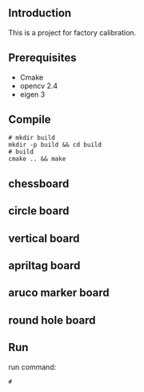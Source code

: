 ## Introduction

This is a project for factory calibration.

## Prerequisites

- Cmake
- opencv 2.4
- eigen 3

## Compile

```shell
# mkdir build
mkdir -p build && cd build
# build
cmake .. && make
```

## chessboard

## circle board

## vertical board

## apriltag board

## aruco marker board

## round hole board

## Run
run command:
```shell
# 
```
